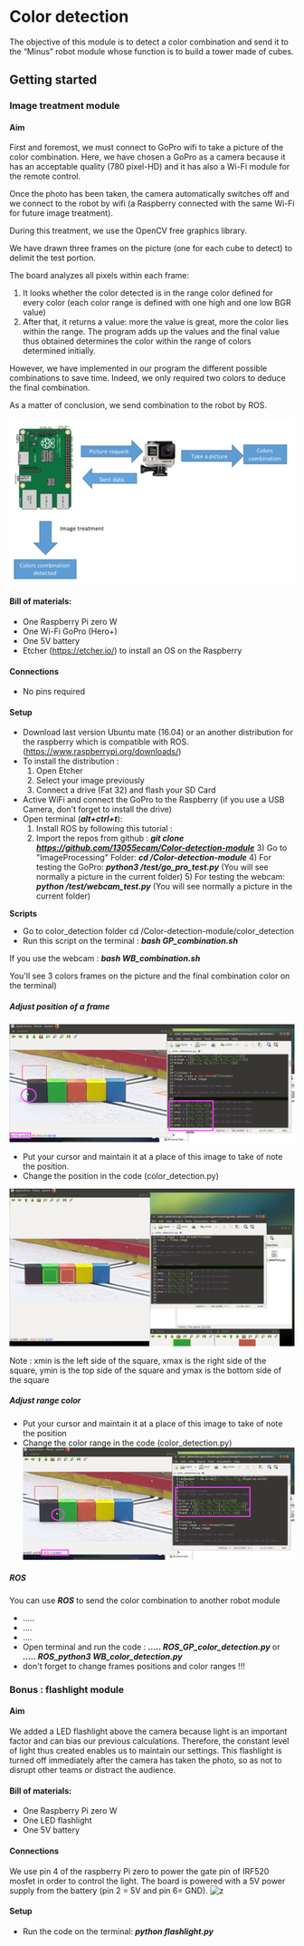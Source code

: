# Color detection

The objective of this module is to detect a color combination and send it to the “Minus” robot module whose function is to build a tower made of cubes.

## Getting started

### Image treatment module


#### Aim 

First and foremost, we must connect to GoPro wifi to take a picture of the color combination. Here, we have chosen a GoPro as a camera because it has an acceptable quality (780 pixel-HD) and it has also a Wi-Fi module for the remote control.

Once the photo has been taken, the camera automatically switches off and we connect to the robot by wifi (a Raspberry connected with the same Wi-Fi for future image treatment).

During this treatment, we use the OpenCV free graphics library.

We have drawn three frames on the picture (one for each cube to detect) to delimit the test portion. 
  
The board analyzes all pixels within each frame: 
1.	It looks whether the color detected is in the range color defined for every color (each color range is defined with one high and one low BGR value)
2.	After that, it returns a value: more the value is great, more the color lies within the range. The program adds up the values and the final value thus obtained determines the color within the range of colors determined initially. 

However, we have implemented in our program the different possible combinations to save time. Indeed, we only required two colors to deduce the final combination.

As a matter of conclusion, we send combination to the robot by ROS. 

![z](/Pictures/image1.png)
#### Bill of materials: 

- One Raspberry Pi zero W
- One Wi-Fi GoPro (Hero+) 
- One 5V battery
- Etcher (https://etcher.io/) to install an OS on the Raspberry

#### Connections

- No pins required  

#### Setup 
- Download last version Ubuntu mate (16.04) or an another distribution for the raspberry which is compatible with ROS.
(https://www.raspberrypi.org/downloads/)
- To install the distribution : 
	1) Open Etcher
	2) Select your image previously
	3) Connect a drive (Fat 32) and flash your SD Card 
- Active WiFi and connect the GoPro to the Raspberry (if you use a USB Camera, don't forget to install the drive) 
- Open terminal (***alt+ctrl+t***):
	1) Install ROS by following this tutorial : 
	2) Import the repos from github : ***git clone https://github.com/13055ecam/Color-detection-module***
    	3) Go to "ImageProcessing" Folder: ***cd /Color-detection-module***
    	4) For testing the GoPro: ***python3 /test/go_pro_test.py*** (You will see normally a picture in the current folder)
    	5) For testing the webcam: ***python /test/webcam_test.py*** (You will see normally a picture in the current folder)
	
**Scripts**
- Go to color_detection folder cd /Color-detection-module/color_detection 
- Run this script on the terminal : ***bash GP_combination.sh*** 

If you use the webcam : ***bash WB_combination.sh***  

You'll see 3 colors frames on the picture and the final combination color on the terminal)

##### Adjust position of a frame
![before](/Pictures/image2.png)

- Put your cursor and maintain it at a place of this image to take of note the position. 
- Change the position in the code (color_detection.py) 

![after](/Pictures/image3.png)

Note : xmin is the left side of the square, xmax is the right side of the square, ymin is the top side of the square and ymax is the bottom side of the square

##### Adjust range color 
- Put your cursor and maintain it at a place of this image to take of note the position
- Change the color range in the code (color_detection.py)
![z](/Pictures/image4.png)

##### ROS

You can use ***ROS*** to send the color combination to another robot module
- .....
- .... 
- .... 
- Open terminal and run the code : ***..... ROS_GP_color_detection.py*** or ***..... ROS_python3 WB_color_detection.py***
- don't forget to change frames positions and color ranges !!!
### Bonus : flashlight module

#### Aim

We added a LED flashlight above the camera because light is an important factor and can bias our previous calculations. Therefore, the constant level of light thus created enables us to maintain our settings. This flashlight is turned off immediately after the camera has taken the photo, so as not to disrupt other teams or distract the audience. 

#### Bill of materials: 

- One Raspberry Pi zero W
- One LED flashlight 
- One 5V battery

#### Connections

We use pin 4 of the raspberry Pi zero to power the gate pin of IRF520 mosfet in order to control the light. The board is powered with a 5V power supply from the battery (pin 2 = 5V and pin 6= GND).
![z](/Pictures/image6.png)

#### Setup 
- Run the code on the terminal: ***python flashlight.py*** 

